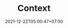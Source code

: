 ---
title: "Context"
date: 2021-12-22T05:00:47+07:00
authors: ["Admin"]
summary: "Memahami context di golang dan cara menggunakannya di mongodb"
draft: true
tags: [go]
categories: [golang-dasar]
---
